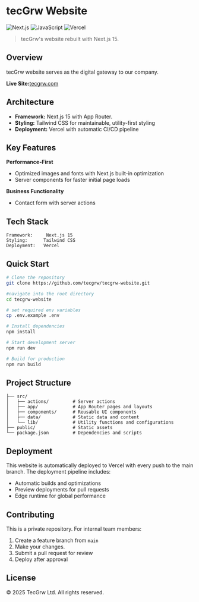 # tecGrw Website

<!-- ![TecGrw](https://img.shields.io/badge/TecGrw-Corporate%20Website-blue?style=for-the-badge) -->
![Next.js](https://img.shields.io/badge/Next.js-15-black?style=flat&logo=next.js)
![JavaScript](https://img.shields.io/badge/javascript-%23F7DF1E?style=flat&logo=javascript&logoColor=black)
![Vercel](https://img.shields.io/badge/Deployed%20on-Vercel-black?style=flat&logo=vercel)

> tecGrw's website rebuilt with Next.js 15. 

## Overview

tecGrw website serves as the digital gateway to our company.

**Live Site:**[tecgrw.com](https://tecgrw.com)

## Architecture

- **Framework:** Next.js 15 with App Router.
- **Styling:** Tailwind CSS for maintainable, utility-first styling
- **Deployment:** Vercel with automatic CI/CD pipeline

## Key Features

 **Performance-First**
- Optimized images and fonts with Next.js built-in optimization
- Server components for faster initial page loads

 **Business Functionality**
- Contact form with server actions

## Tech Stack
```
Framework:     Next.js 15
Styling:      Tailwind CSS
Deployment:   Vercel
```

## Quick Start

```bash
# Clone the repository
git clone https://github.com/tecgrw/tecgrw-website.git

#navigate into the root directory
cd tecgrw-website

# set required env variables
cp .env.example .env

# Install dependencies
npm install

# Start development server
npm run dev

# Build for production
npm run build
```

## Project Structure

```
├── src/
│   ├── actions/         # Server actions
│   ├── app/             # App Router pages and layouts
│   ├── components/      # Reusable UI components
│   ├── data/            # Static data and content
│   └── lib/             # Utility functions and configurations
├── public/              # Static assets
└── package.json         # Dependencies and scripts
```

## Deployment

This website is automatically deployed to Vercel with every push to the main branch. The deployment pipeline includes:

- Automatic builds and optimizations
- Preview deployments for pull requests
- Edge runtime for global performance

## Contributing

This is a private repository. For internal team members:

1. Create a feature branch from `main`
2. Make your changes.
3. Submit a pull request for review
4. Deploy after approval

## License

© 2025 TecGrw Ltd. All rights reserved.

